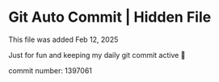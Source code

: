 # Git Auto Commit | Hidden File

This file was added Feb 12, 2025

Just for fun and keeping my daily git commit active 🤪

commit number: 1397061
